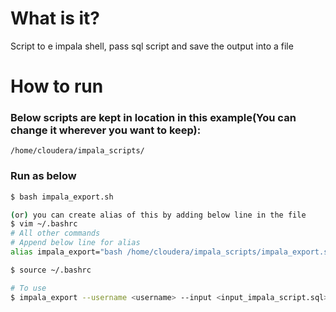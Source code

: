 # What is it?
Script to e impala shell, pass sql script and save the output into a file


# How to run
### Below scripts are kept in location in this example(You can change it wherever you want to keep):
    /home/cloudera/impala_scripts/
### Run as below 
```sh
$ bash impala_export.sh

(or) you can create alias of this by adding below line in the file
$ vim ~/.bashrc
# All other commands 
# Append below line for alias 
alias impala_export="bash /home/cloudera/impala_scripts/impala_export.sh"

$ source ~/.bashrc

# To use
$ impala_export --username <username> --input <input_impala_script.sql>  --output <output_location.out> --delimeter <output_delimeter>
```
